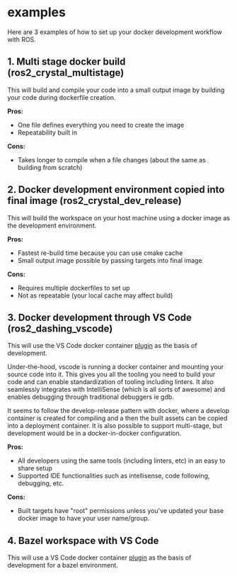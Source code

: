 # examples

Here are 3 examples of how to set up your docker development workflow with ROS.

## 1. Multi stage docker build (ros2_crystal_multistage)

This will build and compile your code into a small output image by building your code during dockerfile creation.  

__Pros:__

* One file defines everything you need to create the image
* Repeatability built in

__Cons:__

* Takes longer to compile when a file changes (about the same as building from scratch)

## 2. Docker development environment copied into final image (ros2_crystal_dev_release)

This will build the workspace on your host machine using a docker image as the development environment.

__Pros:__

* Fastest re-build time because you can use cmake cache
* Small output image possible by passing targets into final image

__Cons:__

* Requires multiple dockerfiles to set up
* Not as repeatable (your local cache may affect build)

## 3. Docker development through VS Code (ros2_dashing_vscode)

This will use the VS Code docker container [plugin](https://code.visualstudio.com/docs/remote/containers) as the basis of development.  

Under-the-hood, vscode is running a docker container and mounting your source code into it. This gives you all the tooling you need to build your code and can enable standardization of tooling including linters.  It also seamlessly integrates with IntelliSense (which is all sorts of awesome) and enables debugging through traditional debuggers ie gdb.  

It seems to follow the develop-release pattern with docker, where a develop container is created for compiling and a then the built assets can be copied into a deployment container.  It is also possible to support multi-stage, but development would be in a docker-in-docker configuration.

__Pros:__

* All developers using the same tools (including linters, etc) in an easy to share setup
* Supported IDE functionalities such as intellisense, code following, debugging, etc.

__Cons:__

* Built targets have "root" permissions unless you've updated your base docker image to have your user name/group.

## 4. Bazel workspace with VS Code

This will use a VS Code docker container [plugin](https://code.visualstudio.com/docs/remote/containers) as the basis of development for a bazel environment.
